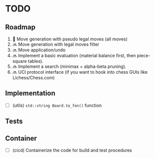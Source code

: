 # TODO

## Roadmap

1. 🚧 Move generation with pseudo legal moves (all moves)
2. 🔜 Move generation with legal moves filter
3. 🔜 Move application/undo
4. 🔜 Implement a basic evaluation (material balance first, then piece-square tables).
5. 🔜 Implement a search (minimax + alpha-beta pruning).
6. 🔜 UCI protocol interface (if you want to hook into chess GUIs like Lichess/Chess.com)

## Implementation

- [ ] (utils) `std::string Board.to_fen()` function

## Tests

## Container

- [ ] (cicd) Containerize the code for build and test procedures
